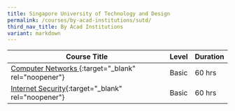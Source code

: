 ```yaml
---
title: Singapore University of Technology and Design
permalink: /courses/by-acad-institutions/sutd/
third_nav_title: By Acad Institutions
variant: markdown
---
```

|Course Title  | Level | Duration |
| - | - | - | 
|[Computer Networks ](https://istd.sutd.edu.sg/courses/mssd/computer-networks/){:target="_blank" rel="noopener"} |Basic|60 hrs |
|[Internet Security](https://www.sutd.edu.sg/Admissions/Academy){:target="_blank" rel="noopener"} |Basic|60 hrs |


